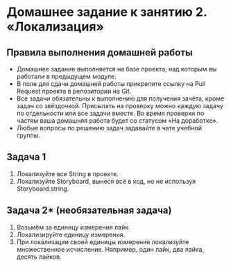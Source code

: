 # Домашнее задание к занятию 2. «Локализация»## Правила выполнения домашней работы* Домашнее задание выполняется на базе проекта, над которым вы работали в предыдущем модуле. * В поле для сдачи домашней работы прикрепите ссылку на Pull Request проекта в репозитории на Git.* Все задачи обязательны к выполнению для получения зачёта, кроме задач со звёздочкой. Присылать на проверку можно каждую задачу по отдельности или все задачи вместе. Во время проверки по частям ваша домашняя работа будет со статусом «На доработке».* Любые вопросы по решению задач задавайте в чате учебной группы.## Задача 11. Локализуйте все String в проекте.2. Локализуйте Storyboard, вынеся всё в код, но не используя Storyboard.string.## Задача 2* (необязательная задача)1. Возьмём за единицу измерения лайк.2. Локализируйте единицу измерения.3. При локализации своей единицы измерения локализуйте множественное исчисление. Например, один лайк, два лайка, десять лайков.